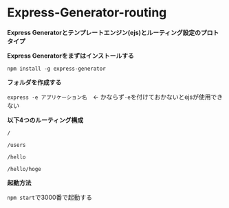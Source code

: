 # Express-Generator-routing

**Express Generatorとテンプレートエンジン(ejs)とルーティング設定のプロトタイプ**

**Express Generatorをまずはインストールする**

`npm install -g express-generator`

**フォルダを作成する**

`express -e アプリケーション名`　← かならず`-e`を付けておかないとejsが使用できない

**以下4つのルーティング構成**

`/`

`/users`

`/hello`

`/hello/hoge`

**起動方法**

`npm start`で3000番で起動する
